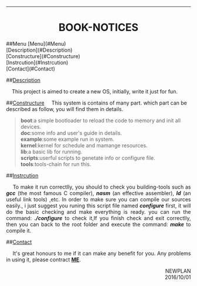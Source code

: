 ----------------------------
<h1 align="center">BOOK-NOTICES</h1>
<a name="Menu"></a>
##Menu
[Menu](#Menu)</br>
[Description](#Description)</br>
[Constructure](#Constructure)</br>
[Instrcution](#Instrcution)</br>
[Contact](#Contact)

<a name="Description"></a>
##[Description](#Menu)
<p align="justify">&nbsp;&nbsp;&nbsp;&nbsp;This project is aimed to create a new OS, initially, write it just for fun.</p>

<a name="Constructure"></a>
##[Constructure](#Menu)
&nbsp;&nbsp;&nbsp;&nbsp;This system is contains of many part. which part can be described as follow, you will find them in details.</br>
>**boot**:a simple bootloader to reload the code to memory and init all devices.</br>
>**doc**:some info and user's guide in details.</br>
>**example**:some example run in system.</br>
>**kernel**:kernel for schedule and mamange resources.</br>
>**lib**:a basic lib for running.</br>
>**scripts**:userful scripts to genetate info or configure file.</br>
>**tools**:tools-chain for run this.</br>

<a name="Instrcution"></a>
##[Instrcution](#Menu)
<p align="justify">&nbsp;&nbsp;&nbsp;&nbsp;To make it run correctlly, you should to check you building-tools such as <em><strong>gcc</strong></em> (the most famous C compiler), <em><strong>nasm</strong></em> (an effective assembler), <em><strong>ld</strong></em> (an useful link tools) ,etc. In order to make sure you can compile our sources easily., i just suggest you runing this script file named <em><strong>configure</strong></em> first, it will do the basic checking and make everything is ready. you can run the command:  <em><strong>./configure</strong></em> to check it,If you finish check and exit correctlly, then you can back to the root folder and execute the command: <em><strong>make</strong></em>  to compile it.</p>

<a name="Contact"></a>
##[Contact](#Menu)
<p align="justify">&nbsp;&nbsp;&nbsp;&nbsp;It's great honours to me if it can make any benefit for you. Any problems in using it, please contract <a href="mailto:newplan001@163.com"><strong>ME</strong></a>.</p>

<p align="right">NEWPLAN</br>2016/10/01</p>
